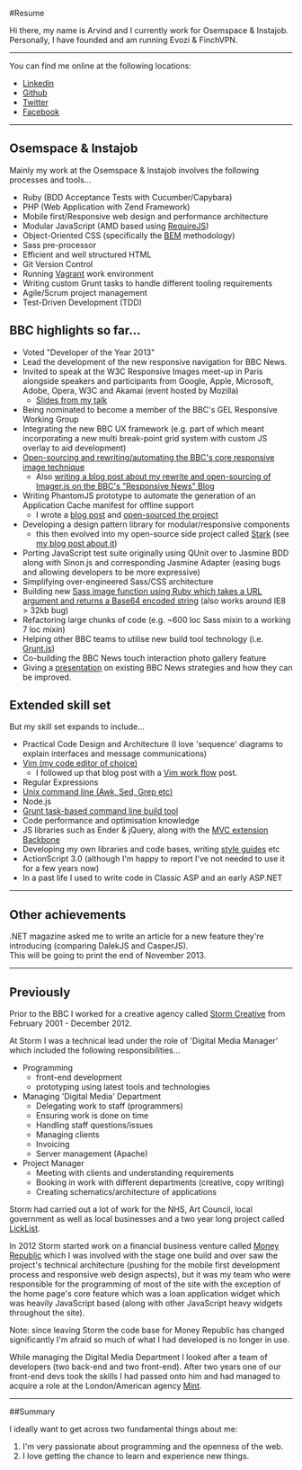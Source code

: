 #Resume

Hi there, my name is Arvind and I currently work for Osemspace & Instajob. Personally, I have founded and am running Evozi & FinchVPN.

---

You can find me online at the following locations:

- [Linkedin](http://www.linkedin.com/naiduarvind)
- [Github](https://github.com/arvind-naidu)
- [Twitter](http://www.twitter.com/rvine_naidu)
- [Facebook](http://www.facebook.com/rvinenaidu)

---

## Osemspace & Instajob

Mainly my work at the Osemspace & Instajob involves the following processes and tools…

- Ruby (BDD Acceptance Tests with Cucumber/Capybara)
- PHP (Web Application with Zend Framework)
- Mobile first/Responsive web design and performance architecture 
- Modular JavaScript (AMD based using [RequireJS](http://requirejs.org))
- Object-Oriented CSS (specifically the [BEM](http://www.integralist.co.uk/posts/maintainable-css-with-bem/) methodology)
- Sass pre-processor
- Efficient and well structured HTML
- Git Version Control
- Running [Vagrant](http://www.vagrantup.com/) work environment
- Writing custom Grunt tasks to handle different tooling requirements
- Agile/Scrum project management
- Test-Driven Development (TDD)

## BBC highlights so far…

- Voted "Developer of the Year 2013"
- Lead the development of the new responsive navigation for BBC News.
- Invited to speak at the W3C Responsive Images meet-up in Paris alongside speakers and participants from Google, Apple, Microsoft, Adobe, Opera, W3C and Akamai (event hosted by Mozilla)
  - [Slides from my talk](https://speakerdeck.com/integralist/bbc-news-responsive-images)
- Being nominated to become a member of the BBC's GEL Responsive Working Group
- Integrating the new BBC UX framework (e.g. part of which meant incorporating a new multi break-point grid system with custom JS overlay to aid development)
- [Open-sourcing and rewriting/automating the BBC's core responsive image technique](https://github.com/BBC-News/Imager.js/)
  - Also [writing a blog post about my rewrite and open-sourcing of Imager.js on the BBC's "Responsive News" Blog](http://responsivenews.co.uk/post/58244240772/imager-js-previously-tom-maslen-wrote-a-quick)
- Writing PhantomJS prototype to automate the generation of an Application Cache manifest for offline support
  - I wrote a [blog post](http://www.integralist.co.uk/posts/generate-application-cache-manifest-with-phantomjs/) and [open-sourced the project](https://github.com/Integralist/Squirrel)
- Developing a design pattern library for modular/responsive components 
  - this then evolved into my open-source side project called [Stark](https://github.com/Integralist/Stark) (see [my blog post about it](http://www.integralist.co.uk/posts/stark-simplified-separation-of-components-into-decoupled-applications/))
- Porting JavaScript test suite originally using QUnit over to Jasmine BDD along with Sinon.js and corresponding Jasmine Adapter (easing bugs and allowing developers to be more expressive)
- Simplifying over-engineered Sass/CSS architecture
- Building new [Sass image function using Ruby which takes a URL argument and returns a Base64 encoded string](https://github.com/Integralist/Sass-Base64-Extension) (also works around IE8 > 32kb bug)
- Refactoring large chunks of code (e.g. ~600 loc Sass mixin to a working 7 loc mixin)
- Helping other BBC teams to utilise new build tool technology (i.e. [Grunt.js](https://github.com/Integralist/Grunt-Boilerplate))
- Co-building the BBC News touch interaction photo gallery feature
- Giving a [presentation](https://slid.es/markmcdonnell/) on existing BBC News strategies and how they can be improved.

## Extended skill set

But my skill set expands to include…

- Practical Code Design and Architecture 
	(I love 'sequence' diagrams to explain interfaces and message communications)
- [Vim (my code editor of choice)](http://www.integralist.co.uk/posts/a-guide-to-getting-started-with-vim/)
  - I followed up that blog post with a [Vim work flow](http://www.integralist.co.uk/posts/vim-workflow/) post.
- Regular Expressions
- [Unix command line (Awk, Sed, Grep etc)](http://www.integralist.co.uk/posts/unix-commands/)
- Node.js
- [Grunt task-based command line build tool](http://www.integralist.co.uk/posts/grunt-boilerplate/)
- Code performance and optimisation knowledge
- JS libraries such as Ender & jQuery, along with the [MVC extension Backbone](http://www.integralist.co.uk/posts/mvc-in-javascript-with-backbone-js/)
- Developing my own libraries and code bases, writing [style guides](https://github.com/Integralist/Style-Guides) etc
- ActionScript 3.0 (although I'm happy to report I've not needed to use it for a few years now)
- In a past life I used to write code in Classic ASP and an early ASP.NET

---

## Other achievements

.NET magazine asked me to write an article for a new feature they're introducing (comparing DalekJS and CasperJS).  
This will be going to print the end of November 2013.

---

## Previously

Prior to the BBC I worked for a creative agency called [Storm Creative](http://stormcreative.co.uk) from February 2001 - December 2012.

At Storm I was a technical lead under the role of 'Digital Media Manager' which included the following responsibilities… 

- Programming
	- front-end development
	- prototyping using latest tools and technologies
- Managing 'Digital Media' Department
	- Delegating work to staff (programmers)
	- Ensuring work is done on time
	- Handling staff questions/issues
	- Managing clients
	- Invoicing
	- Server management (Apache)
- Project Manager
	- Meeting with clients and understanding requirements
	- Booking in work with different departments (creative, copy writing)
	- Creating schematics/architecture of applications
	
Storm had carried out a lot of work for the NHS, Art Council, local government as well as local businesses and a two year long project called [LickList](http://www.licklist.co.uk). 

In 2012 Storm started work on a financial business venture called [Money Republic](https://moneyrepublic.com) which I was involved with the stage one build and over saw the project's technical architecture (pushing for the mobile first development process and responsive web design aspects), but it was my team who were responsible for the programming of most of the site with the exception of the home page's core feature which was a loan application widget which was heavily JavaScript based (along with other JavaScript heavy widgets throughout the site). 

Note: since leaving Storm the code base for Money Republic has changed significantly I'm afraid so much of what I had developed is no longer in use.

While managing the Digital Media Department I looked after a team of developers (two back-end and two front-end). After two years one of our front-end devs took the skills I had passed onto him and had managed to acquire a role at the London/American agency [Mint](http://mintdigital.com).

---

##Summary

I ideally want to get across two fundamental things about me:

1. I'm very passionate about programming and the openness of the web.
2. I love getting the chance to learn and experience new things.
